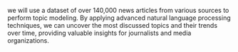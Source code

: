 we will use a dataset of over 140,000 news articles from various sources to perform topic modeling. By applying advanced natural language processing techniques, we can uncover the most discussed topics and their trends over time, providing valuable insights for journalists and media organizations.
